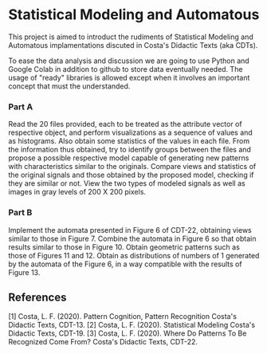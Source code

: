 # Statistical Modeling and Automatous
This project is aimed to introduct the rudiments of Statistical Modeling and
Automatous implamentations discuted in Costa's Didactic Texts (aka CDTs).

To ease the data analysis and discussion we are going to use Python and Google
Colab in addition to github to store data eventually needed. The usage of
"ready" libraries is allowed except when it involves an important concept that
must the understanded.

### Part A
Read the 20 files provided, each to be treated as the attribute vector of
respective object, and perform visualizations as a sequence of values and as
histograms. Also obtain some statistics of the values in each file. From the
information thus obtained, try to identify groups between the files and propose
a possible respective model capable of generating new patterns with
characteristics similar to the originals. Compare views and statistics of the
original signals and those obtained by the proposed model, checking if they are
similar or not. View the two types of modeled signals as well as images in gray
levels of 200 X 200 pixels.

### Part B
Implement the automata presented in Figure 6 of CDT-22, obtaining views similar
to those in Figure 7. Combine the automata in Figure 6 so that obtain results
similar to those in Figure 10. Obtain geometric patterns such as those of
Figures 11 and 12. Obtain as distributions of numbers of 1 generated by the
automata of the Figure 6, in a way compatible with the results of Figure 13.

## References
<a id="1">[1]</a> 
Costa, L. F. (2020). 
Pattern Cognition, Pattern Recognition
Costa's Didactic Texts, CDT-13.
<a id="2">[2]</a> 
Costa, L. F. (2020). 
Statistical Modeling
Costa's Didactic Texts, CDT-19.
<a id="3">[3]</a> 
Costa, L. F. (2020). 
Where Do Patterns To Be Recognized Come From?
Costa's Didactic Texts, CDT-22.
